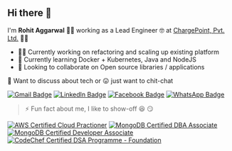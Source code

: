 ## Hi there :wave:


I'm **Rohit Aggarwal** :man_technologist: working as a Lead Engineer :nerd_face: at [ChargePoint, Pvt. Ltd.](https://www.chargepoint.com/) :electric_plug::car:


- :man_office_worker: Currently working on refactoring and scaling up existing platform
- :thinking: Currently learning Docker + Kubernetes, Java and NodeJS
- :eyes: Looking to collaborate on Open source libraries / applications


:speech_balloon: Want to discuss about tech or :stuck_out_tongue: just want to chit-chat


[![Gmail Badge](https://img.shields.io/badge/-Gmail-D14836?style=for-the-badge&logo=gmail&logoColor=white)](mailto:er.rohitaggarwal1989@gmail.com)
[![LinkedIn Badge](https://img.shields.io/badge/-LinkedIn-0077B5?style=for-the-badge&logo=linkedin&logoColor=white)](https://www.linkedin.com/in/errohitaggarwal)
[![Facebook Badge](https://img.shields.io/badge/-Facebook-1877F2?style=for-the-badge&logo=facebook&logoColor=white)](https://www.facebook.com/er.rohitaggarwal/)
[![WhatsApp Badge](https://img.shields.io/badge/-Whatsapp-25D366?style=for-the-badge&logo=whatsapp&logoColor=white)](https://wa.me/919811699973)


> :zap: Fun fact about me, I like to show-off :laughing: :smirk: 


[![AWS Certified Cloud Practioner](https://raw.githubusercontent.com/rohit-aggarwal-cpi/rohit-aggarwal-cpi/master/images/aws-certified-cloud-practitioner.png)](https://www.youracclaim.com/badges/9f6f3f42-2324-465f-9843-0df9fb5a284f/public_url)
[![MongoDB Certified DBA Associate](https://raw.githubusercontent.com/rohit-aggarwal-cpi/rohit-aggarwal-cpi/master/images/mongodb-certified-dba.png)](https://university.mongodb.com/certification/display_certificate?csrfmiddlewaretoken=nv2uqfN4fOdpK9pWiRxOZ2u15THAu8mr82iaez9ctD9IrVPqpGshIGmQo5SR1YpE&license1=843&license2=548&license3=217)
[![MongoDB Certified Developer Associate](https://raw.githubusercontent.com/rohit-aggarwal-cpi/rohit-aggarwal-cpi/master/images/mongodb-certified-dev.png)](https://university.mongodb.com/certification/display_certificate?csrfmiddlewaretoken=RpKaSBwO3kFHfGxHGAHR82WrciWX3QDNNh40rkHRRHy937iOATeuw8jrVGhReRCc&license1=159&license2=937&license3=304)
[![CodeChef Certified DSA Programme - Foundation](https://raw.githubusercontent.com/rohit-aggarwal-cpi/rohit-aggarwal-cpi/master/images/codechef-certified-dsa.png)](https://www.codechef.com/certificates/public/c167747)
